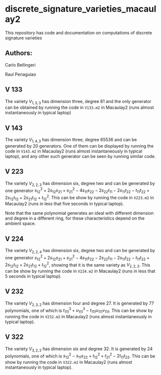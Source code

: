 # discrete_signature_varieties_macaulay2

This repository has code and documentation on computations of discrete signature varieties

## Authors:

Carlo Bellingeri

Raul Penaguiao



## V 133

The variety $V_{1, 3, 3}$ has dimension three, degree 81 and the only generator can be obtained by running the code in ```V133.m2``` in Macaulay2 (runs almost instantaneously in typical laptop)

## V 143

The variety $V_{1, 4, 3}$ has dimension three, degree 65536 and can be generated by 20 generators.
One of them can be displayed by running the code in ```V143.m2``` in Macaulay2 (runs almost instantaneously in typical laptop), and any other such generator can be seen by running similar code.

## V 223

The variety $V_{2, 2, 3}$ has dimension six, degree two and can be generated by one generator $s_{12}^2+2 s_{12} s_{21}+s_{21}^2-4 s_{11} s_{22}-2 s_{22} t_{11}-2 s_{11} t_{22}-t_{11} t_{22}+2 s_{12} t_{12}+2 s_{21} t_{12}+t_{12}^2$.
This can be show by running the code in ```V223.m2``` in Macaulay2 (runs in less that five seconds in typical laptop).

Note that the same polynomial generates an ideal with different dimension and degree in a different ring, for these characteristics depend on the ambient space.

## V 224

The variety $V_{2, 2, 4}$ has dimension six, degree two and can be generated by one generator $s_{12}^2+2 s_{12} s_{21}+s_{21}^2-4 s_{11} s_{22}-2 s_{22} t_{11}-2 s_{11} t_{22}-t_{11} t_{22}+2 s_{12} t_{12}+2 s_{21} t_{12}+t_{12}^2$, showing that it is the same variety as $V_{2, 2, 3}$.
This can be show by running the code in ```V224.m2``` in Macaulay2 (runs in less that 5 seconds in typical laptop).

## V 232

The variety $V_{2, 3, 2}$ has dimension four and degree 27. It is generated by 77 polynomials, one of which is $t_{111}^3+u_{111}^3-t_{111} u_{111} v_{111}$.
This can be show by running the code in ```V232.m2``` in Macaulay2 (runs almost instantaneously in typical laptop).

## V 322

The variety $V_{3, 2, 2}$ has dimension six and degree 32. It is generated by 24 polynomials, one of which is $s_{12}^2-s_{11} s_{22}+t_{12}^2+t_{21}^2-2 t_{11} t_{22}$.
This can be show by running the code in ```V322.m2``` in Macaulay2 (runs almost instantaneously in typical laptop).

